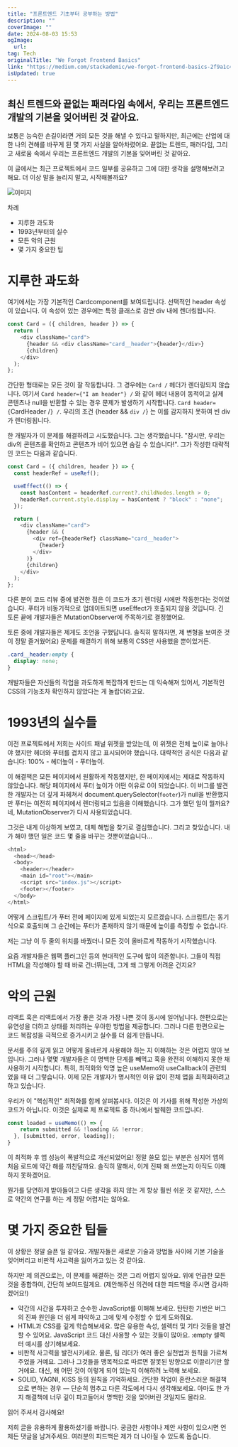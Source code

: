 ```yaml
---
title: "프론트엔드 기초부터 공부하는 방법"
description: ""
coverImage: ""
date: 2024-08-03 15:53
ogImage:
  url:
tag: Tech
originalTitle: "We Forgot Frontend Basics"
link: "https://medium.com/stackademic/we-forgot-frontend-basics-2f9a1c4dabaa"
isUpdated: true
---
```


## 최신 트렌드와 끝없는 패러다임 속에서, 우리는 프론트엔드 개발의 기본을 잊어버린 것 같아요.

보통은 능숙한 손길이라면 거의 모든 것을 해낼 수 있다고 말하지만, 최근에는 산업에 대한 나의 견해를 바꾸게 된 몇 가지 사실을 알아차렸어요. 끝없는 트렌드, 패러다임, 그리고 새로움 속에서 우리는 프론트엔드 개발의 기본을 잊어버린 것 같아요.

이 글에서는 최근 프로젝트에서 코드 일부를 공유하고 그에 대한 생각을 설명해보려고 해요. 더 이상 말을 늘리지 말고, 시작해볼까요?

![이미지](/assets/img/WeForgotFrontendBasics_0.png)

<!-- seedividend - 사각형 -->

<ins class="adsbygoogle"
     style="display:block"
     data-ad-client="ca-pub-4877378276818686"
     data-ad-slot="1898504329"
     data-ad-format="auto"
     data-full-width-responsive="true"></ins>

<script>
     (adsbygoogle = window.adsbygoogle || []).push({});
</script>

차례

- 지루한 과도화
- 1993년부터의 실수
- 모든 악의 근원
- 몇 가지 중요한 팁

# 지루한 과도화

여기에서는 가장 기본적인 Cardcomponent를 보여드립니다. 선택적인 header 속성이 있습니다. 이 속성이 있는 경우에는 특정 클래스로 감싼 div 내에 렌더링됩니다.

<!-- seedividend - 사각형 -->

<ins class="adsbygoogle"
     style="display:block"
     data-ad-client="ca-pub-4877378276818686"
     data-ad-slot="1898504329"
     data-ad-format="auto"
     data-full-width-responsive="true"></ins>

<script>
     (adsbygoogle = window.adsbygoogle || []).push({});
</script>

```js
const Card = ({ children, header }) => {
  return (
    <div className="card">
      {header && <div className="card__header">{header}</div>}
      {children}
    </div>
  );
};
```

간단한 형태로는 모든 것이 잘 작동합니다. 그 경우에는 `Card /` 헤더가 렌더링되지 않습니다. 여기서 `Card header={"I am header"} /` 와 같이 헤더 내용이 동적이고 실제 콘텐츠나 null을 반환할 수 있는 경우 문제가 발생하기 시작합니다. `Card header={`CardHeader /`} /`. 우리의 조건 {header && `div /`} 는 이를 감지하지 못하여 빈 div가 렌더링됩니다.

한 개발자가 이 문제를 해결하려고 시도했습니다. 그는 생각했습니다. "잠시만, 우리는 div의 콘텐츠를 확인하고 콘텐츠가 비어 있으면 숨길 수 있습니다!". 그가 작성한 대략적인 코드는 다음과 같습니다.

```js
const Card = ({ children, header }) => {
  const headerRef = useRef();

  useEffect(() => {
    const hasContent = headerRef.current?.childNodes.length > 0;
    headerRef.current.style.display = hasContent ? "block" : "none";
  });

  return (
    <div className="card">
      {header && (
        <div ref={headerRef} className="card__header">
          {header}
        </div>
      )}
      {children}
    </div>
  );
};
```

<!-- seedividend - 사각형 -->

<ins class="adsbygoogle"
     style="display:block"
     data-ad-client="ca-pub-4877378276818686"
     data-ad-slot="1898504329"
     data-ad-format="auto"
     data-full-width-responsive="true"></ins>

<script>
     (adsbygoogle = window.adsbygoogle || []).push({});
</script>

다른 분이 코드 리뷰 중에 발견한 점은 이 코드가 초기 렌더링 시에만 작동한다는 것이었습니다. 푸터가 비동기적으로 업데이트되면 useEffect가 호출되지 않을 것입니다. 긴 토론 끝에 개발자들은 MutationObserver에 주목하기로 결정했어요.

토론 중에 개발자들은 제게도 조언을 구했답니다. 솔직히 말하자면, 제 변형을 보여준 것이 정말 즐거웠어요) 문제를 해결하기 위해 보통의 CSS만 사용했을 뿐이었거든.

```css
.card__header:empty {
  display: none;
}
```

개발자들은 자신들의 작업을 과도하게 복잡하게 만드는 데 익숙해져 있어서, 기본적인 CSS의 기능조차 확인하지 않았다는 게 놀랍더라고요.

<!-- seedividend - 사각형 -->

<ins class="adsbygoogle"
     style="display:block"
     data-ad-client="ca-pub-4877378276818686"
     data-ad-slot="1898504329"
     data-ad-format="auto"
     data-full-width-responsive="true"></ins>

<script>
     (adsbygoogle = window.adsbygoogle || []).push({});
</script>

# 1993년의 실수들

이전 프로젝트에서 저희는 사이드 패널 위젯을 받았는데, 이 위젯은 전체 높이로 늘어나야 했지만 헤더와 푸터를 겹치지 않고 표시되어야 했습니다. 대략적인 공식은 다음과 같습니다: 100% - 헤더높이 - 푸터높이.

이 해결책은 모든 페이지에서 원활하게 작동했지만, 한 페이지에서는 제대로 작동하지 않았습니다. 해당 페이지에서 푸터 높이가 어떤 이유로 0이 되었습니다. 이 버그를 발견한 개발자는 더 깊게 파헤쳐서 document.querySelector(`footer`)가 null을 반환했지만 푸터는 여전히 페이지에서 렌더링되고 있음을 이해했습니다. 그가 했던 일이 뭘까요? 네, MutationObserver가 다시 사용되었습니다.

그것은 내게 이상하게 보였고, 대체 해법을 찾기로 결심했습니다. 그리고 찾았습니다. 내가 해야 했던 일은 코드 몇 줄을 바꾸는 것뿐이었습니다...

<!-- seedividend - 사각형 -->

<ins class="adsbygoogle"
     style="display:block"
     data-ad-client="ca-pub-4877378276818686"
     data-ad-slot="1898504329"
     data-ad-format="auto"
     data-full-width-responsive="true"></ins>

<script>
     (adsbygoogle = window.adsbygoogle || []).push({});
</script>

```js
<html>
  <head></head>
  <body>
    <header></header>
    <main id="root"></main>
    <script src="index.js"></script>
    <footer></footer>
  </body>
</html>
```

어떻게 스크립트/가 푸터 전에 페이지에 있게 되었는지 모르겠습니다. 스크립트/는 동기식으로 호출되며 그 순간에는 푸터가 존재하지 않기 때문에 높이를 측정할 수 없습니다.

저는 그냥 이 두 줄의 위치를 바꿨더니 모든 것이 올바르게 작동하기 시작했습니다.

요즘 개발자들은 웹팩 플러그인 등의 현대적인 도구에 많이 의존합니다. 그들이 직접 HTML을 작성해야 할 때 바로 건너뛰는데, 그게 왜 그렇게 어려운 건지요?

<!-- seedividend - 사각형 -->

<ins class="adsbygoogle"
     style="display:block"
     data-ad-client="ca-pub-4877378276818686"
     data-ad-slot="1898504329"
     data-ad-format="auto"
     data-full-width-responsive="true"></ins>

<script>
     (adsbygoogle = window.adsbygoogle || []).push({});
</script>

# 악의 근원

리액트 훅은 리액트에서 가장 좋은 것과 가장 나쁜 것이 동시에 일어납니다. 한편으로는 유연성을 더하고 상태를 처리하는 우아한 방법을 제공합니다. 그러나 다른 한편으로는 코드 복잡성을 극적으로 증가시키고 실수를 더 쉽게 만듭니다.

문서를 주의 깊게 읽고 어떻게 올바르게 사용해야 하는 지 이해하는 것은 어렵지 않아 보입니다. 그러나 몇몇 개발자들은 이 명백한 단계를 빼먹고 훅을 완전히 이해하지 못한 채 사용하기 시작합니다. 특히, 최적화와 악명 높은 useMemo와 useCallback이 관련되었을 때 더 그렇습니다. 이제 모든 개발자가 명시적인 이유 없이 전체 앱을 최적화하려고 하고 있습니다.

우리가 이 "핵심적인" 최적화를 함께 살펴봅시다. 이것은 이 기사를 위해 작성한 가상의 코드가 아닙니다. 이것은 실제로 제 프로젝트 중 하나에서 발췌한 코드입니다.

<!-- seedividend - 사각형 -->

<ins class="adsbygoogle"
     style="display:block"
     data-ad-client="ca-pub-4877378276818686"
     data-ad-slot="1898504329"
     data-ad-format="auto"
     data-full-width-responsive="true"></ins>

<script>
     (adsbygoogle = window.adsbygoogle || []).push({});
</script>

```js
const loaded = useMemo(() => {
    return submitted && !loading && !error;
  }, [submitted, error, loading]);
}
```

이 최적화 후 앱 성능이 폭발적으로 개선되었어요! 정말 쓸모 없는 부분은 심지어 앱의 처음 로드에 약간 해를 끼친달까요. 솔직히 말해서, 이게 진짜 왜 쓰였는지 아직도 이해하지 못하겠어요.

뭔가를 당연하게 받아들이고 다른 생각을 하지 않는 게 항상 훨씬 쉬운 것 같지만, 스스로 약간의 연구를 하는 게 정말 어렵지는 않아요.

# 몇 가지 중요한 팁들

<!-- seedividend - 사각형 -->

<ins class="adsbygoogle"
     style="display:block"
     data-ad-client="ca-pub-4877378276818686"
     data-ad-slot="1898504329"
     data-ad-format="auto"
     data-full-width-responsive="true"></ins>

<script>
     (adsbygoogle = window.adsbygoogle || []).push({});
</script>

이 상황은 정말 슬픈 일 같아요. 개발자들은 새로운 기술과 방법들 사이에 기본 기술을 잊어버리고 비판적 사고력을 잃어가고 있는 것 같아요.

하지만 제 의견으로는, 이 문제를 해결하는 것은 그리 어렵지 않아요. 위에 언급한 모든 것을 종합하여, 간단히 보여드릴게요. (제안해주신 의견에 대한 피드백을 주시면 감사하겠어요!)

- 약간의 시간을 투자하고 순수한 JavaScript를 이해해 보세요. 탄탄한 기반은 버그의 진짜 원인을 더 쉽게 파악하고 그에 맞게 수정할 수 있게 도와줘요.
- HTML과 CSS를 깊게 학습해보세요. 많은 유용한 속성, 셀렉터 및 기타 것들을 발견할 수 있어요. JavaScript 코드 대신 사용할 수 있는 것들이 많아요. :empty 셀렉터 예시를 상기해보세요.
- 비판적 사고력을 발전시키세요. 물론, 팀 리더가 여러 좋은 실천법과 원칙을 가르쳐주었을 거예요. 그러나 그것들을 맹목적으로 따르면 잘못된 방향으로 이끌리기만 할 거에요. 대신, 왜 어떤 것이 이렇게 되어 있는지 이해하려 노력해 보세요.
- SOLID, YAGNI, KISS 등의 원칙을 기억하세요. 간단한 작업이 혼란스러운 해결책으로 변하는 경우 — 단순히 멈추고 다른 각도에서 다시 생각해보세요. 아마도 한 가지 해결책에 너무 깊이 파고들어서 명백한 것을 잊어버린 것일지도 몰라요.

읽어 주셔서 감사해요!

<!-- seedividend - 사각형 -->

<ins class="adsbygoogle"
     style="display:block"
     data-ad-client="ca-pub-4877378276818686"
     data-ad-slot="1898504329"
     data-ad-format="auto"
     data-full-width-responsive="true"></ins>

<script>
     (adsbygoogle = window.adsbygoogle || []).push({});
</script>

저희 글을 유용하게 활용하셨기를 바랍니다. 궁금한 사항이나 제안 사항이 있으시면 언제든 댓글을 남겨주세요. 여러분의 피드백은 제가 더 나아질 수 있도록 돕습니다.

<!-- seedividend - 사각형 -->

<ins class="adsbygoogle"
     style="display:block"
     data-ad-client="ca-pub-4877378276818686"
     data-ad-slot="1898504329"
     data-ad-format="auto"
     data-full-width-responsive="true"></ins>

<script>
     (adsbygoogle = window.adsbygoogle || []).push({});
</script>
